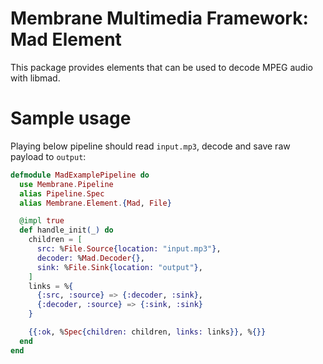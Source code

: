 # Membrane Multimedia Framework: Mad Element

This package provides elements that can be used to decode MPEG audio with libmad.

# Sample usage

Playing below pipeline should read `input.mp3`, decode and save raw payload to `output`:

```elixir
defmodule MadExamplePipeline do
  use Membrane.Pipeline
  alias Pipeline.Spec
  alias Membrane.Element.{Mad, File}

  @impl true
  def handle_init(_) do
    children = [
      src: %File.Source{location: "input.mp3"},
      decoder: %Mad.Decoder{},
      sink: %File.Sink{location: "output"},
    ]
    links = %{
      {:src, :source} => {:decoder, :sink},
      {:decoder, :source} => {:sink, :sink}
    }

    {{:ok, %Spec{children: children, links: links}}, %{}}
  end
end

```
